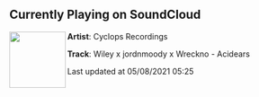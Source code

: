 ## Currently Playing on SoundCloud

[<img align="left" width="100" src="https://i1.sndcdn.com/artworks-v7yKIEdBCQHs9nrw-pHyByg-t500x500.jpg">](https://soundcloud.com/cyclopsrecs/wileycoyote-x-jordnmoody-x)

**Artist**: Cyclops Recordings 

**Track**: Wiley x jordnmoody x Wreckno - Acidears

Last updated at 05/08/2021 05:25
